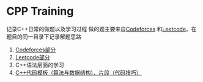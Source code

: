 # CPP Training

记录C++日常的做题以及学习过程
做的题主要来自[Codeforces](http://codeforces.com/) 和[Leetcode](https://leetcode-cn.com/)，在题目的同一目录下记录解题思路

1. [Codeforces部分](https://github.com/K-ona/CPPTraining/tree/main/Codeforces)
2. [Leetcode部分](https://github.com/K-ona/CPPTraining/tree/main/LeetCode)
3. C++语法层面的学习
4. [C++代码模板（算法与数据结构）、片段（代码技巧）](https://github.com/K-ona/CPPTraining/tree/main/snippets%20template)
